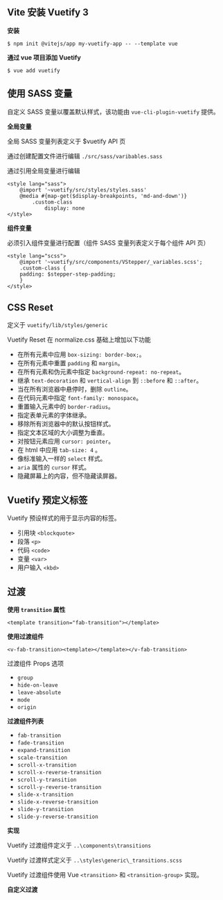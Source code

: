 ## Vite 安装 Vuetify 3

**安装**

	$ npm init @vitejs/app my-vuetify-app -- --template vue

**通过 vue 项目添加 Vuetify**

	$ vue add vuetify

## 使用 SASS 变量

自定义 SASS 变量以覆盖默认样式，该功能由 `vue-cli-plugin-vuetify` 提供。

**全局变量**

全局 SASS 变量列表定义于 $vuetify API 页

通过创建配置文件进行编辑 `./src/sass/varibables.sass`

通过引用全局变量进行编辑

	<style lang="sass">
		@import '~vuetify/src/styles/styles.sass'
		@media #{map-get($display-breakpoints, 'md-and-down')}
			.custom-class
				display: none
	</style>

**组件变量**

必须引入组件变量进行配置（组件 SASS 变量列表定义于每个组件 API 页）

	<style lang="scss">
		@import '~vuetify/src/components/VStepper/_variables.scss';
		.custom-class {
		padding: $stepper-step-padding;
		}
	</style>

## CSS Reset

定义于 `vuetify/lib/styles/generic`

Vuetify Reset 在 normalize.css 基础上增加以下功能

- 在所有元素中应用 `box-sizing: border-box;`。
- 在所有元素中重置 `padding` 和 `margin`。
- 在所有元素和伪元素中指定 `background-repeat: no-repeat`。
- 继承 `text-decoration` 和 `vertical-align` 到 `::before` 和 `::after`。
- 当在所有浏览器中悬停时，删除 `outline`。
- 在代码元素中指定 `font-family: monospace`。
- 重置输入元素中的 `border-radius`。
- 指定表单元素的字体继承。
- 移除所有浏览器中的默认按钮样式。
- 指定文本区域的大小调整为垂直。
- 对按钮元素应用 `cursor: pointer`。
- 在 html 中应用 `tab-size: 4` 。
- 像标准输入一样的 `select` 样式。
- `aria` 属性的 `cursor` 样式。
- 隐藏屏幕上的内容，但不隐藏读屏器。

## Vuetify 预定义标签

Vuetify 预设样式的用于显示内容的标签。

- 引用块 `<blockquote>`
- 段落 `<p>`
- 代码 `<code>`
- 变量 `<var>`
- 用户输入 `<kbd>`

## 过渡

**使用 `transition` 属性**

	<template transition="fab-transition"></template>

**使用过渡组件**

	<v-fab-transition><template></template></v-fab-transition>

过渡组件 Props 选项

- `group`
- `hide-on-leave`
- `leave-absolute`
- `mode`
- `origin`

**过渡组件列表**

- `fab-transition`
- `fade-transition`
- `expand-transition`
- `scale-transition`
- `scroll-x-transition`
- `scroll-x-reverse-transition`
- `scroll-y-transition`
- `scroll-y-reverse-transition`
- `slide-x-transition`
- `slide-x-reverse-transition`
- `slide-y-transition`
- `slide-y-reverse-transition`

**实现**

Vuetify 过渡组件定义于 `..\components\transitions`

Vuetify 过渡样式定义于 `..\styles\generic\_transitions.scss`

Vuetify 过渡组件使用 Vue `<transition>` 和 `<transition-group>`  实现。

**自定义过渡**